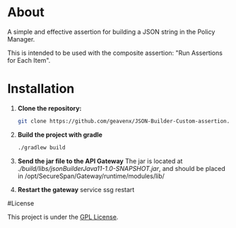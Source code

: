 # About

A simple and effective assertion for building a JSON string in the Policy Manager.

This is intended to be used with the composite assertion: "Run Assertions for Each Item".

# Installation

1. **Clone the repository:**
    ```bash
    git clone https://github.com/geavenx/JSON-Builder-Custom-assertion.git && cd JSON-Builder-Custom-assertion
    ```

2. **Build the project with gradle**
    ```bash
    ./gradlew build
    ```

3. **Send the jar file to the API Gateway**
    The jar is located at *./build/libs/jsonBuilderJava11-1.0-SNAPSHOT.jar*, and should be placed in
    /opt/SecureSpan/Gateway/runtime/modules/lib/

4. **Restart the gateway**
    service ssg restart

#License

This project is under the [GPL License](LICENSE). 

